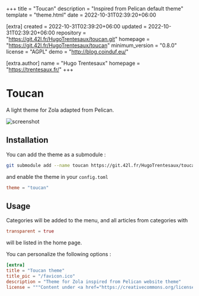 
+++
title = "Toucan"
description = "Inspired from Pelican default theme"
template = "theme.html"
date = 2022-10-31T02:39:20+06:00

[extra]
created = 2022-10-31T02:39:20+06:00
updated = 2022-10-31T02:39:20+06:00
repository = "https://git.42l.fr/HugoTrentesaux/toucan.git"
homepage = "https://git.42l.fr/HugoTrentesaux/toucan"
minimum_version = "0.8.0"
license = "AGPL"
demo = "http://blog.coinduf.eu/"

[extra.author]
name = "Hugo Trentesaux"
homepage = "https://trentesaux.fr/"
+++        

# Toucan

A light theme for Zola adapted from Pelican.

![screenshot](./screenshot.png)

## Installation

You can add the theme as a submodule :

```bash
git submodule add --name toucan https://git.42l.fr/HugoTrentesaux/toucan.git themes/toucan
```

and enable the theme in your `config.toml`

```toml
theme = "toucan"
```

## Usage

Categories will be added to the menu, and all articles from categories with

```toml
transparent = true
```

will be listed in the home page.

You can personalize the following options :

```toml
[extra]
title = "Toucan theme"
title_pic = "/favicon.ico"
description = "Theme for Zola inspired from Pelican website theme"
license = """Content under <a href="https://creativecommons.org/licenses/by-sa/4.0/">CC BY-SA</a> Licence"""
```


        